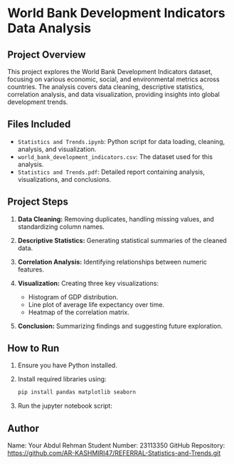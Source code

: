 # World Bank Development Indicators Data Analysis

## Project Overview

This project explores the World Bank Development Indicators dataset, focusing on various economic, social, and environmental metrics across countries. The analysis covers data cleaning, descriptive statistics, correlation analysis, and data visualization, providing insights into global development trends.

## Files Included

* `Statistics and Trends.ipynb`: Python script for data loading, cleaning, analysis, and visualization.
* `world_bank_development_indicators.csv`: The dataset used for this analysis.
* `Statistics and Trends.pdf`: Detailed report containing analysis, visualizations, and conclusions.

## Project Steps

1. **Data Cleaning:** Removing duplicates, handling missing values, and standardizing column names.
2. **Descriptive Statistics:** Generating statistical summaries of the cleaned data.
3. **Correlation Analysis:** Identifying relationships between numeric features.
4. **Visualization:** Creating three key visualizations:

   * Histogram of GDP distribution.
   * Line plot of average life expectancy over time.
   * Heatmap of the correlation matrix.
5. **Conclusion:** Summarizing findings and suggesting future exploration.

## How to Run

1. Ensure you have Python installed.
2. Install required libraries using:

   ```bash
   pip install pandas matplotlib seaborn
   ```
3. Run the jupyter notebook script:

## Author

Name: Your Abdul Rehman
Student Number: 23113350
GitHub Repository: https://github.com/AR-KASHMIRI47/REFERRAL-Statistics-and-Trends.git
